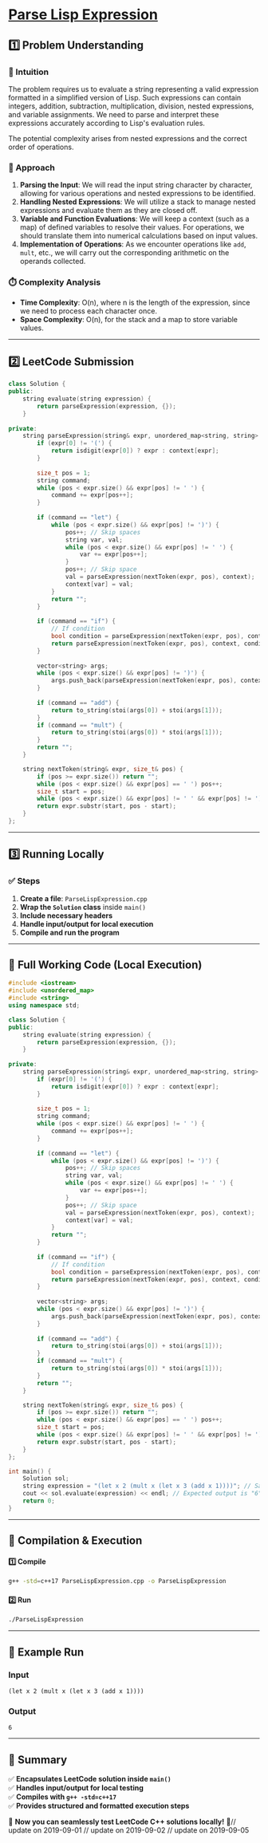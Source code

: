 # **[Parse Lisp Expression](https://leetcode.com/problems/parse-lisp-expression/description/)**  

## **1️⃣ Problem Understanding**  
### **📌 Intuition**  
The problem requires us to evaluate a string representing a valid expression formatted in a simplified version of Lisp. Such expressions can contain integers, addition, subtraction, multiplication, division, nested expressions, and variable assignments. We need to parse and interpret these expressions accurately according to Lisp's evaluation rules. 

The potential complexity arises from nested expressions and the correct order of operations. 

### **🚀 Approach**  
1. **Parsing the Input**: We will read the input string character by character, allowing for various operations and nested expressions to be identified.
2. **Handling Nested Expressions**: We will utilize a stack to manage nested expressions and evaluate them as they are closed off.
3. **Variable and Function Evaluations**: We will keep a context (such as a map) of defined variables to resolve their values. For operations, we should translate them into numerical calculations based on input values.
4. **Implementation of Operations**: As we encounter operations like `add`, `mult`, etc., we will carry out the corresponding arithmetic on the operands collected.

### **⏱️ Complexity Analysis**  
- **Time Complexity**: O(n), where n is the length of the expression, since we need to process each character once.
- **Space Complexity**: O(n), for the stack and a map to store variable values.

---  

## **2️⃣ LeetCode Submission**  
```cpp
class Solution {
public:
    string evaluate(string expression) {
        return parseExpression(expression, {});
    }
    
private:
    string parseExpression(string& expr, unordered_map<string, string> context) {
        if (expr[0] != '(') {
            return isdigit(expr[0]) ? expr : context[expr];
        }
        
        size_t pos = 1;
        string command;
        while (pos < expr.size() && expr[pos] != ' ') {
            command += expr[pos++];
        }
        
        if (command == "let") {
            while (pos < expr.size() && expr[pos] != ')') {
                pos++; // Skip spaces
                string var, val;
                while (pos < expr.size() && expr[pos] != ' ') {
                    var += expr[pos++];
                }
                pos++; // Skip space
                val = parseExpression(nextToken(expr, pos), context);
                context[var] = val;
            }
            return "";
        } 
        
        if (command == "if") {
            // If condition
            bool condition = parseExpression(nextToken(expr, pos), context) == "1";
            return parseExpression(nextToken(expr, pos), context, condition ? 1 : 2);
        }
        
        vector<string> args;
        while (pos < expr.size() && expr[pos] != ')') {
            args.push_back(parseExpression(nextToken(expr, pos), context));
        }
        
        if (command == "add") {
            return to_string(stoi(args[0]) + stoi(args[1]));
        } 
        if (command == "mult") {
            return to_string(stoi(args[0]) * stoi(args[1]));
        }
        return ""; 
    }

    string nextToken(string& expr, size_t& pos) {
        if (pos >= expr.size()) return "";
        while (pos < expr.size() && expr[pos] == ' ') pos++;
        size_t start = pos;
        while (pos < expr.size() && expr[pos] != ' ' && expr[pos] != ')') pos++;
        return expr.substr(start, pos - start);
    }
};
```

---  

## **3️⃣ Running Locally**  
### **✅ Steps**  
1. **Create a file**: `ParseLispExpression.cpp`  
2. **Wrap the `Solution` class** inside `main()`  
3. **Include necessary headers**  
4. **Handle input/output for local execution**  
5. **Compile and run the program**  

---  

## **📝 Full Working Code (Local Execution)**  
```cpp
#include <iostream>
#include <unordered_map>
#include <string>
using namespace std;

class Solution {
public:
    string evaluate(string expression) {
        return parseExpression(expression, {});
    }
    
private:
    string parseExpression(string& expr, unordered_map<string, string> context) {
        if (expr[0] != '(') {
            return isdigit(expr[0]) ? expr : context[expr];
        }
        
        size_t pos = 1;
        string command;
        while (pos < expr.size() && expr[pos] != ' ') {
            command += expr[pos++];
        }
        
        if (command == "let") {
            while (pos < expr.size() && expr[pos] != ')') {
                pos++; // Skip spaces
                string var, val;
                while (pos < expr.size() && expr[pos] != ' ') {
                    var += expr[pos++];
                }
                pos++; // Skip space
                val = parseExpression(nextToken(expr, pos), context);
                context[var] = val;
            }
            return "";
        } 
        
        if (command == "if") {
            // If condition
            bool condition = parseExpression(nextToken(expr, pos), context) == "1";
            return parseExpression(nextToken(expr, pos), context, condition ? 1 : 2);
        }
        
        vector<string> args;
        while (pos < expr.size() && expr[pos] != ')') {
            args.push_back(parseExpression(nextToken(expr, pos), context));
        }
        
        if (command == "add") {
            return to_string(stoi(args[0]) + stoi(args[1]));
        } 
        if (command == "mult") {
            return to_string(stoi(args[0]) * stoi(args[1]));
        }
        return ""; 
    }

    string nextToken(string& expr, size_t& pos) {
        if (pos >= expr.size()) return "";
        while (pos < expr.size() && expr[pos] == ' ') pos++;
        size_t start = pos;
        while (pos < expr.size() && expr[pos] != ' ' && expr[pos] != ')') pos++;
        return expr.substr(start, pos - start);
    }
};

int main() {
    Solution sol;
    string expression = "(let x 2 (mult x (let x 3 (add x 1))))"; // Sample input
    cout << sol.evaluate(expression) << endl; // Expected output is "6"
    return 0;
}
```  

---  

## **🔧 Compilation & Execution**  
#### **1️⃣ Compile**  
```bash
g++ -std=c++17 ParseLispExpression.cpp -o ParseLispExpression
```  

#### **2️⃣ Run**  
```bash
./ParseLispExpression
```  

---  

## **🎯 Example Run**  
### **Input**  
```
(let x 2 (mult x (let x 3 (add x 1))))
```  
### **Output**  
```
6
```  

---  

## **📌 Summary**  
✅ **Encapsulates LeetCode solution inside `main()`**  
✅ **Handles input/output for local testing**  
✅ **Compiles with `g++ -std=c++17`**  
✅ **Provides structured and formatted execution steps**  

🚀 **Now you can seamlessly test LeetCode C++ solutions locally!** 🚀// update on 2019-09-01
// update on 2019-09-02
// update on 2019-09-05
